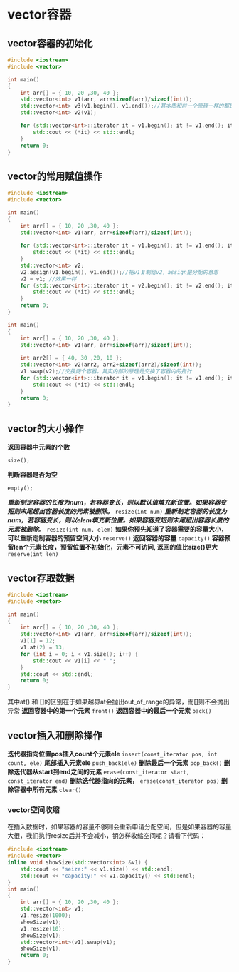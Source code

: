 # vector容器

## vector容器的初始化

```cpp
#include <iostream>
#include <vector>

int main()
{
	int arr[] = { 10, 20 ,30, 40 };
	std::vector<int> v1(arr, arr+sizeof(arr)/sizeof(int));
	std::vector<int> v3(v1.begin(), v1.end());//其本质和前一个原理一样的都是传一个指针进去
	std::vector<int> v2(v1);

	for (std::vector<int>::iterator it = v1.begin(); it != v1.end(); it++) {
		std::cout << (*it) << std::endl;
	}
	return 0;
}
```

## vector的常用赋值操作

```cpp
#include <iostream>
#include <vector>

int main()
{
	int arr[] = { 10, 20 ,30, 40 };
	std::vector<int> v1(arr, arr+sizeof(arr)/sizeof(int));
	
	for (std::vector<int>::iterator it = v1.begin(); it != v1.end(); it++) { //遍历打印vector里的值
		std::cout << (*it) << std::endl;
	}
	std::vector<int> v2;
	v2.assign(v1.begin(), v1.end());//把v1复制给v2，assign是分配的意思
	v2 = v1; //效果一样
	for (std::vector<int>::iterator it = v2.begin(); it != v2.end(); it++) {
		std::cout << (*it) << std::endl;
	}
	return 0;
}
```

```cpp
int main()
{
	int arr[] = { 10, 20 ,30, 40 };
	std::vector<int> v1(arr, arr+sizeof(arr)/sizeof(int));
	
	int arr2[] = { 40, 30 ,20, 10 };
	std::vector<int> v2(arr2, arr2+sizeof(arr2)/sizeof(int));
	v1.swap(v2);//交换两个容器，其实内部的原理是交换了容器内的指针
	for (std::vector<int>::iterator it = v1.begin(); it != v1.end(); it++) { //遍历打印vector里的值
		std::cout << (*it) << std::endl;
	}
	return 0;
}
```

## vector的大小操作

**返回容器中元素的个数**

`size(); `

**判断容器是否为空**

`empty(); `

**_重新制定容器的长度为num，若容器变长，则以默认值填充新位置。如果容器变短则末尾超出容器长度的元素被删除。_**
`resize(int num)`
**_重新制定容器的长度为num，若容器变长，则以elem填充新位置。如果容器变短则末尾超出容器长度的元素被删除_。**
`resize(int num, elem)`
**如果你预先知道了容器需要的容量大小，可以重新定制容器的预留空间大小**
`reserve()`
**返回容器的容量**
`capacity()`
**容器预留len个元素长度，预留位置不初始化，元素不可访问, 返回的值比size()更大**
`reserve(int len)`

## vector存取数据

```cpp
#include <iostream>
#include <vector>

int main()
{
	int arr[] = { 10, 20 ,30, 40 };
	std::vector<int> v1(arr, arr+sizeof(arr)/sizeof(int));
	v1[1] = 12;
	v1.at(2) = 13;
	for (int i = 0; i < v1.size(); i++) {
		std::cout << v1[i] << " ";
	}
	std::cout << std::endl;
	return 0;
}
```

其中at() 和 []的区别在于如果越界at会抛出out_of_range的异常，而[]则不会抛出异常
**返回容器中的第一个元素**
`front()`
**返回容器中的最后一个元素**
`back()`
## vector插入和删除操作
**迭代器指向位置pos插入count个元素ele**
`insert(const_iterator pos, int count, ele)`
**尾部插入元素ele**
`push_back(ele)`
**删除最后一个元素**
`pop_back()`
**删除迭代器从start到end之间的元素**
`erase(const_iterator start, const_iterator end)`
**删除迭代器指向的元素，**
`erase(const_iterator pos)`
**删除容器中所有元素**
`clear() `

### vector空间收缩

在插入数据时，如果容器的容量不够则会重新申请分配空间，但是如果容器的容量大很，我们执行resize后并不会减小，钥怎样收缩空间呢？请看下代码：

```cpp
#include <iostream>
#include <vector>
inline void showSize(std::vector<int> &v1) {
	std::cout << "seize:" << v1.size() << std::endl;
	std::cout << "capacity:" << v1.capacity() << std::endl;
}
int main()
{
	int arr[] = { 10, 20 ,30, 40 };
	std::vector<int> v1;
	v1.resize(1000);
	showSize(v1);
	v1.resize(10);
	showSize(v1);
	std::vector<int>(v1).swap(v1);
	showSize(v1);
	return 0;
}
```